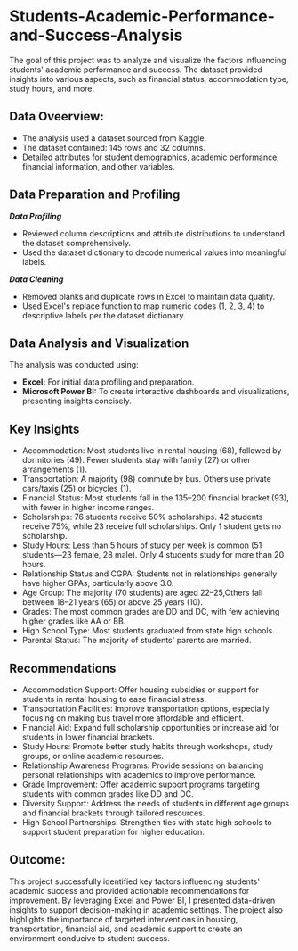 # Students-Academic-Performance-and-Success-Analysis
The goal of this project was to analyze and visualize the factors influencing students' academic performance and success. The dataset provided insights into various aspects, such as financial status, accommodation type, study hours, and more.  

## Data Oveerview: 

- The analysis used a dataset sourced from Kaggle.
- The dataset contained: 145 rows and 32 columns.
- Detailed attributes for student demographics, academic performance, financial information, and other variables.

## Data Preparation and Profiling

_**Data Profiling**_

- Reviewed column descriptions and attribute distributions to understand the dataset comprehensively.
- Used the dataset dictionary to decode numerical values into meaningful labels.

_**Data Cleaning**_

- Removed blanks and duplicate rows in Excel to maintain data quality.
- Used Excel's replace function to map numeric codes (1, 2, 3, 4) to descriptive labels per the dataset dictionary.

## Data Analysis and Visualization

The analysis was conducted using:

- **Excel:** For initial data profiling and preparation.
- **Microsoft Power BI:** To create interactive dashboards and visualizations, presenting insights concisely.

## Key Insights

- Accommodation: Most students live in rental housing (68), followed by dormitories (49). Fewer students stay with family (27) or other arrangements (1).
- Transportation: A majority (98) commute by bus. Others use private cars/taxis (25) or bicycles (1).
- Financial Status: Most students fall in the $135–$200 financial bracket (93), with fewer in higher income ranges.
- Scholarships: 76 students receive 50% scholarships. 42 students receive 75%, while 23 receive full scholarships. Only 1 student gets no scholarship.
- Study Hours: Less than 5 hours of study per week is common (51 students—23 female, 28 male). Only 4 students study for more than 20 hours.
- Relationship Status and CGPA: Students not in relationships generally have higher GPAs, particularly above 3.0.
- Age Group: The majority (70 students) are aged 22–25,Others fall between 18–21 years (65) or above 25 years (10).
- Grades: The most common grades are DD and DC, with few achieving higher grades like AA or BB.
- High School Type: Most students graduated from state high schools.
- Parental Status: The majority of students' parents are married.

## Recommendations

- Accommodation Support: Offer housing subsidies or support for students in rental housing to ease financial stress.
- Transportation Facilities: Improve transportation options, especially focusing on making bus travel more affordable and efficient.
- Financial Aid: Expand full scholarship opportunities or increase aid for students in lower financial brackets.
- Study Hours: Promote better study habits through workshops, study groups, or online academic resources.
- Relationship Awareness Programs: Provide sessions on balancing personal relationships with academics to improve performance.
- Grade Improvement: Offer academic support programs targeting students with common grades like DD and DC.
- Diversity Support: Address the needs of students in different age groups and financial brackets through tailored resources.
- High School Partnerships: Strengthen ties with state high schools to support student preparation for higher education.

## Outcome:

This project successfully identified key factors influencing students' academic success and provided actionable recommendations for improvement. By leveraging Excel and Power BI, I presented data-driven insights to support decision-making in academic settings. The project also highlights the importance of targeted interventions in housing, transportation, financial aid, and academic support to create an environment conducive to student success.

